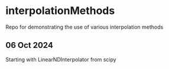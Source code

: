 # interpolationMethods
Repo for demonstrating the use of various interpolation methods

## 06 Oct 2024
Starting with LinearNDInterpolator from scipy
